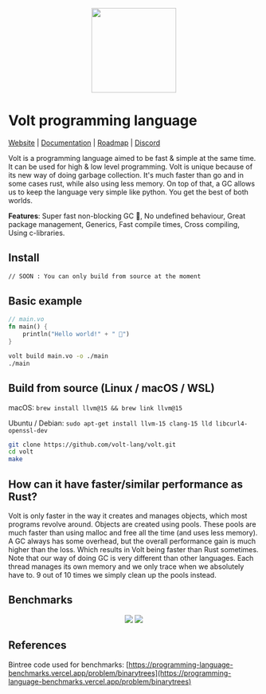 
<div align="center">
<p>
    <img width="170" src="https://raw.githubusercontent.com/volt-lang/volt/master/misc/logo.png">
</p>
</div>

# Volt programming language

[Website](https://voltx.dev) | [Documentation](https://github.com/volt-lang/volt/blob/main/docs/README.md) | [Roadmap](https://github.com/volt-lang/volt/blob/main/ROADMAP.md) | [Discord](https://discord.gg/RwEGqdSERA)


Volt is a programming language aimed to be fast & simple at the same time. It can be used for high & low level programming. Volt is unique because of its new way of doing garbage collection. It's much faster than go and in some cases rust, while also using less memory. On top of that, a GC allows us to keep the language very simple like python. You get the best of both worlds.

**Features**: Super fast non-blocking GC 🙌, No undefined behaviour, Great package management, Generics, Fast compile times, Cross compiling, Using c-libraries.

## Install

```sh
// SOON : You can only build from source at the moment
```

## Basic example

```rust
// main.vo
fn main() {
    println("Hello world!" + " 🎉")
}
```

```sh
volt build main.vo -o ./main
./main
```

## Build from source (Linux / macOS / WSL)

macOS: `brew install llvm@15 && brew link llvm@15`

Ubuntu / Debian: `sudo apt-get install llvm-15 clang-15 lld libcurl4-openssl-dev`

```bash
git clone https://github.com/volt-lang/volt.git
cd volt
make
```

## How can it have faster/similar performance as Rust?

Volt is only faster in the way it creates and manages objects, which most programs revolve around. Objects are created using pools. These pools are much faster than using malloc and free all the time (and uses less memory). A GC always has some overhead, but the overall performance gain is much higher than the loss. Which results in Volt being faster than Rust sometimes. Note that our way of doing GC is very different than other languages. Each thread manages its own memory and we only trace when we absolutely have to. 9 out of 10 times we simply clean up the pools instead.

## Benchmarks

<div align="center"><p>
    <img src="https://raw.githubusercontent.com/volt-lang/volt/master/misc/volt-bintree.png">
    <img src="https://raw.githubusercontent.com/volt-lang/volt/master/misc/volt-http.png">
</p></div>


## References

Bintree code used for benchmarks: [https://programming-language-benchmarks.vercel.app/problem/binarytrees](https://programming-language-benchmarks.vercel.app/problem/binarytrees)
